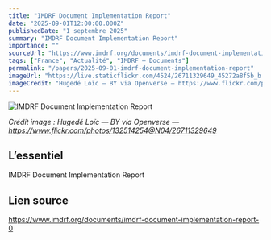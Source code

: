 ```yaml
---
title: "IMDRF Document Implementation Report"
date: "2025-09-01T12:00:00.000Z"
publishedDate: "1 septembre 2025"
summary: "IMDRF Document Implementation Report"
importance: ""
sourceUrl: "https://www.imdrf.org/documents/imdrf-document-implementation-report-0"
tags: ["France", "Actualité", "IMDRF — Documents"]
permalink: "/papers/2025-09-01-imdrf-document-implementation-report"
imageUrl: "https://live.staticflickr.com/4524/26711329649_45272a8f5b_b.jpg"
imageCredit: "Hugedé Loïc — BY via Openverse — https://www.flickr.com/photos/132514254@N04/26711329649"
---
```


![IMDRF Document Implementation Report](https://live.staticflickr.com/4524/26711329649_45272a8f5b_b.jpg)

*Crédit image : Hugedé Loïc — BY via Openverse — https://www.flickr.com/photos/132514254@N04/26711329649*

## L’essentiel

IMDRF Document Implementation Report

## Lien source

https://www.imdrf.org/documents/imdrf-document-implementation-report-0
